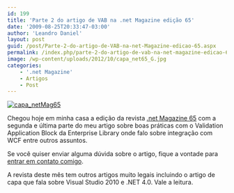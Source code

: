 ```yaml
---
id: 199
title: 'Parte 2 do artigo de VAB na .net Magazine edição 65'
date: '2009-08-25T20:33:47-03:00'
author: 'Leandro Daniel'
layout: post
guid: /post/Parte-2-do-artigo-de-VAB-na-net-Magazine-edicao-65.aspx
permalink: /index.php/parte-2-do-artigo-de-vab-na-net-magazine-edicao-65/
image: /wp-content/uploads/2012/10/capa_net65_G.jpg
categories:
    - '.net Magazine'
    - Artigos
    - Post
---
```


[![capa_netMag65](http://leandrodaniel.com/pics/WindowsLiveWriter/Parte2doartigodeVABna.netMagazineedio65/1E8564D6/capa_netMag65_thumb.jpg "capa_netMag65")](http://leandrodaniel.com/pics/WindowsLiveWriter/Parte2doartigodeVABna.netMagazineedio65/3FE50A72/capa_netMag65.jpg)

Chegou hoje em minha casa a edição da revista [.net Magazine 65](http://www.devmedia.com.br/resumo/default.asp?ed=65&site=1) com a segunda e última parte do meu artigo sobre boas práticas com o Validation Application Block da Enterprise Library onde falo sobre integração com WCF entre outros assuntos.

Se você quiser enviar alguma dúvida sobre o artigo, fique a vontade para [entrar em contato comigo](http://www.leandrodaniel.com/contact).

A revista deste mês tem outros artigos muito legais incluindo o artigo de capa que fala sobre Visual Studio 2010 e .NET 4.0. Vale a leitura.